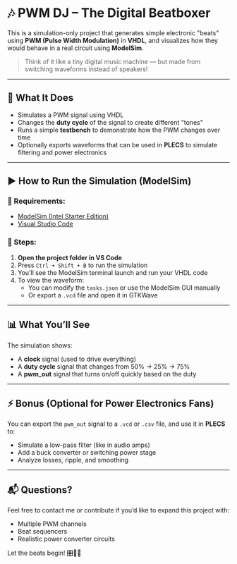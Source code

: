 # 🎶 PWM DJ – The Digital Beatboxer

This is a simulation-only project that generates simple electronic "beats" using **PWM (Pulse Width Modulation)** in **VHDL**, and visualizes how they would behave in a real circuit using **ModelSim**.

> Think of it like a tiny digital music machine — but made from switching waveforms instead of speakers!

---

## 🧠 What It Does

- Simulates a PWM signal using VHDL
- Changes the **duty cycle** of the signal to create different "tones"
- Runs a simple **testbench** to demonstrate how the PWM changes over time
- Optionally exports waveforms that can be used in **PLECS** to simulate filtering and power electronics


---

## ▶️ How to Run the Simulation (ModelSim)

### 🧰 Requirements:
- [ModelSim (Intel Starter Edition)](https://fpgasoftware.intel.com/)
- [Visual Studio Code](https://code.visualstudio.com/)

### 🚀 Steps:
1. **Open the project folder in VS Code**
2. Press `Ctrl + Shift + B` to run the simulation
3. You’ll see the ModelSim terminal launch and run your VHDL code
4. To view the waveform:
   - You can modify the `tasks.json` or use the ModelSim GUI manually
   - Or export a `.vcd` file and open it in GTKWave

---

## 📊 What You’ll See

The simulation shows:
- A **clock** signal (used to drive everything)
- A **duty cycle** signal that changes from 50% → 25% → 75%
- A **pwm_out** signal that turns on/off quickly based on the duty

---

## ⚡ Bonus (Optional for Power Electronics Fans)

You can export the `pwm_out` signal to a `.vcd` or `.csv` file, and use it in **PLECS** to:
- Simulate a low-pass filter (like in audio amps)
- Add a buck converter or switching power stage
- Analyze losses, ripple, and smoothing

---

## 📬 Questions?

Feel free to contact me or contribute if you’d like to expand this project with:
- Multiple PWM channels
- Beat sequencers
- Realistic power converter circuits

Let the beats begin! 🎛️🥁🎵
